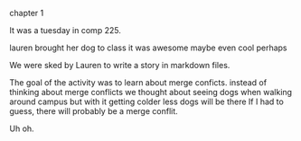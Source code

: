chapter 1 

It was a tuesday in comp 225. 


lauren brought her dog to class
it was awesome 
maybe even cool perhaps 

We were sked by Lauren to write a story in markdown files. 

The goal of the activity was to learn about merge conficts. 
instead of thinking about merge conflicts we thought about
seeing dogs when walking around campus 
but with it getting colder 
less dogs will be there
If I had to guess, there will probably be a merge conflit. 

Uh oh. 